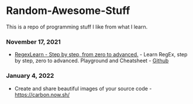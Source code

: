 # Random-Awesome-Stuff
This is a repo of programming stuff I like from what I learn.


### November 17, 2021
- [RegexLearn - Step by step, from zero to advanced.](https://regexlearn.com/) - Learn RegEx, step by step, zero to advanced. Playground and Cheatsheet - [Github](https://github.com/aykutkardas/regexlearn.com)
### January 4, 2022
- Create and share beautiful images of your source code - https://carbon.now.sh/
